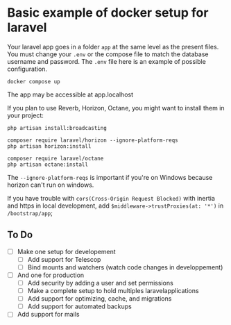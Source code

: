 # Basic example of docker setup for laravel

Your laravel app goes in a folder `app` at the same level as the present files. You must change your `.env` or the compose file to match the database username and password. The `.env` file here is an example of possible configuration.

```
docker compose up
```

The app may be accessible at app.localhost

If you plan to use Reverb, Horizon, Octane, you might want to install them in your project:

```
php artisan install:broadcasting
```

```
composer require laravel/horizon --ignore-platform-reqs
php artisan horizon:install
```

```
composer require laravel/octane
php artisan octane:install
```

The `--ignore-platform-reqs` is important if you're on Windows because horizon can't run on windows.

If you have trouble with `cors(Cross-Origin Request Blocked)` with inertia and https in local development, add `$middleware->trustProxies(at: '*')` in `/bootstrap/app`;

## To Do

- [ ] Make one setup for developement
  - [ ] Add support for Telescop
  - [ ] Bind mounts and watchers (watch code changes in developpement)
- [ ] And one for production
  - [ ] Add security by adding a user and set permissions
  - [ ] Make a complete setup to hold multiples laravelapplications
  - [ ] Add support for optimizing, cache, and migrations
  - [ ] Add support for automated backups
- [ ] Add support for mails
